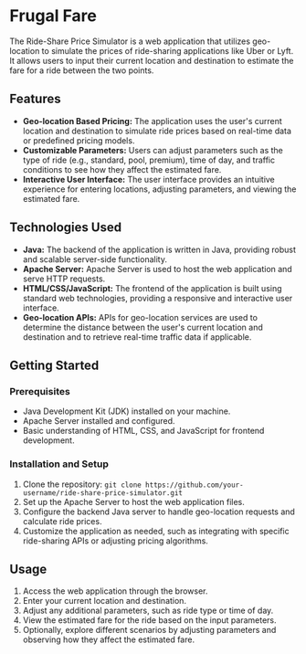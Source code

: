 # Frugal Fare

The Ride-Share Price Simulator is a web application that utilizes geo-location to simulate the prices of ride-sharing applications like Uber or Lyft. It allows users to input their current location and destination to estimate the fare for a ride between the two points.

## Features

- **Geo-location Based Pricing:** The application uses the user's current location and destination to simulate ride prices based on real-time data or predefined pricing models.
- **Customizable Parameters:** Users can adjust parameters such as the type of ride (e.g., standard, pool, premium), time of day, and traffic conditions to see how they affect the estimated fare.
- **Interactive User Interface:** The user interface provides an intuitive experience for entering locations, adjusting parameters, and viewing the estimated fare.

## Technologies Used

- **Java:** The backend of the application is written in Java, providing robust and scalable server-side functionality.
- **Apache Server:** Apache Server is used to host the web application and serve HTTP requests.
- **HTML/CSS/JavaScript:** The frontend of the application is built using standard web technologies, providing a responsive and interactive user interface.
- **Geo-location APIs:** APIs for geo-location services are used to determine the distance between the user's current location and destination and to retrieve real-time traffic data if applicable.

## Getting Started

### Prerequisites

- Java Development Kit (JDK) installed on your machine.
- Apache Server installed and configured.
- Basic understanding of HTML, CSS, and JavaScript for frontend development.

### Installation and Setup

1. Clone the repository: `git clone https://github.com/your-username/ride-share-price-simulator.git`
2. Set up the Apache Server to host the web application files.
3. Configure the backend Java server to handle geo-location requests and calculate ride prices.
4. Customize the application as needed, such as integrating with specific ride-sharing APIs or adjusting pricing algorithms.

## Usage

1. Access the web application through the browser.
2. Enter your current location and destination.
3. Adjust any additional parameters, such as ride type or time of day.
4. View the estimated fare for the ride based on the input parameters.
5. Optionally, explore different scenarios by adjusting parameters and observing how they affect the estimated fare.
